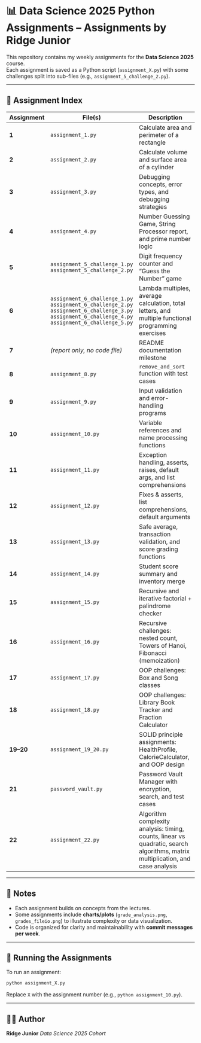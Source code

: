 # 📊 Data Science 2025 Python Assignments – Assignments by Ridge Junior

This repository contains my weekly assignments for the **Data Science 2025** course.  
Each assignment is saved as a Python script (`assignment_X.py`) with some challenges split into sub-files (e.g., `assignment_5_challenge_2.py`).

---

## 📂 Assignment Index

| Assignment | File(s) | Description |
|------------|---------|-------------|
| **1** | `assignment_1.py` | Calculate area and perimeter of a rectangle |
| **2** | `assignment_2.py` | Calculate volume and surface area of a cylinder |
| **3** | `assignment_3.py` | Debugging concepts, error types, and debugging strategies |
| **4** | `assignment_4.py` | Number Guessing Game, String Processor report, and prime number logic |
| **5** | `assignment_5_challenge_1.py`<br>`assignment_5_challenge_2.py` | Digit frequency counter and “Guess the Number” game |
| **6** | `assignment_6_challenge_1.py`<br>`assignment_6_challenge_2.py`<br>`assignment_6_challenge_3.py`<br>`assignment_6_challenge_4.py`<br>`assignment_6_challenge_5.py` | Lambda multiples, average calculation, total letters, and multiple functional programming exercises |
| **7** | *(report only, no code file)* | README documentation milestone |
| **8** | `assignment_8.py` | `remove_and_sort` function with test cases |
| **9** | `assignment_9.py` | Input validation and error-handling programs |
| **10** | `assignment_10.py` | Variable references and name processing functions |
| **11** | `assignment_11.py` | Exception handling, asserts, raises, default args, and list comprehensions |
| **12** | `assignment_12.py` | Fixes & asserts, list comprehensions, default arguments |
| **13** | `assignment_13.py` | Safe average, transaction validation, and score grading functions |
| **14** | `assignment_14.py` | Student score summary and inventory merge |
| **15** | `assignment_15.py` | Recursive and iterative factorial + palindrome checker |
| **16** | `assignment_16.py` | Recursive challenges: nested count, Towers of Hanoi, Fibonacci (memoization) |
| **17** | `assignment_17.py` | OOP challenges: Box and Song classes |
| **18** | `assignment_18.py` | OOP challenges: Library Book Tracker and Fraction Calculator |
| **19–20** | `assignment_19_20.py` | SOLID principle assignments: HealthProfile, CalorieCalculator, and OOP design |
| **21** | `password_vault.py` | Password Vault Manager with encryption, search, and test cases |
| **22** | `assignment_22.py` | Algorithm complexity analysis: timing, counts, linear vs quadratic, search algorithms, matrix multiplication, and case analysis |

---

## 📌 Notes
- Each assignment builds on concepts from the lectures.  
- Some assignments include **charts/plots** (`grade_analysis.png`, `grades_fileio.png`) to illustrate complexity or data visualization.  
- Code is organized for clarity and maintainability with **commit messages per week**.

---

## 🚀 Running the Assignments
To run an assignment:

```bash
python assignment_X.py
````

Replace `X` with the assignment number (e.g., `python assignment_10.py`).

---

## 🧑‍💻 Author

**Ridge Junior**
*Data Science 2025 Cohort*
